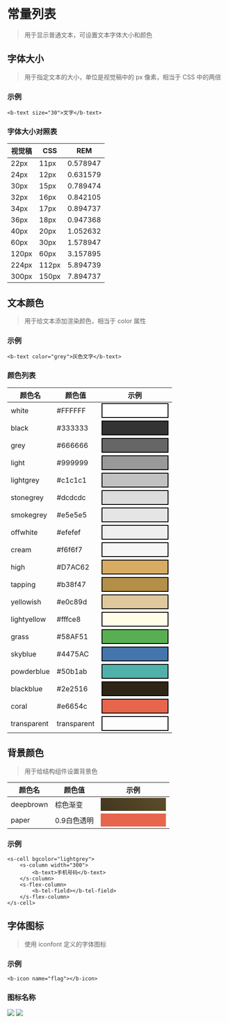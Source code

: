 # 常量列表
> 用于显示普通文本，可设置文本字体大小和颜色

## 字体大小
> 用于指定文本的大小，单位是视觉稿中的 px 像素，相当于 CSS 中的两倍

### 示例

```
<b-text size="30">文字</b-text>
```

### 字体大小对照表

 视觉稿 | CSS | REM 
--- | --- | ---
 22px | 11px | 0.578947 
 24px | 12px | 0.631579
 30px | 15px | 0.789474
 32px | 16px | 0.842105
 34px | 17px | 0.894737 
 36px | 18px | 0.947368
 40px | 20px | 1.052632
 60px | 30px | 1.578947
 120px | 60px | 3.157895
 224px | 112px | 5.894739
 300px | 150px | 7.894737

## 文本颜色
> 用于给文本添加渲染颜色，相当于 color 属性

### 示例

```
<b-text color="grey">灰色文字</b-text>
```

### 颜色列表

 颜色名 | 颜色值 | 示例 
--- | --- | ---
 white			| #FFFFFF | <div style="background: #FFFFFF;border: 2px solid #000;width: 150px;height:30px;">&nbsp;</div>
 black			| #333333 | <div style="background: #333333;border: 2px solid #000;width: 150px;height:30px;">&nbsp;</div>
 grey 			| #666666 | <div style="background: #666666;border: 2px solid #000;width: 150px;height:30px;">&nbsp;</div>
 light			| #999999 | <div style="background: #999999;border: 2px solid #000;width: 150px;height:30px;">&nbsp;</div>
 lightgrey	| #c1c1c1 | <div style="background: #c1c1c1;border: 2px solid #000;width: 150px;height:30px;">&nbsp;</div> 
 stonegrey 	| #dcdcdc | <div style="background: #dcdcdc;border: 2px solid #000;width: 150px;height:30px;">&nbsp;</div>
 smokegrey 	| #e5e5e5 | <div style="background: #e5e5e5;border: 2px solid #000;width: 150px;height:30px;">&nbsp;</div>
 offwhite 	| #efefef | <div style="background: #efefef;border: 2px solid #000;width: 150px;height:30px;">&nbsp;</div>
 cream 		| #f6f6f7 | <div style="background: #f6f6f7;border: 2px solid #000;width: 150px;height:30px;">&nbsp;</div>
 high 			| #D7AC62 | <div style="background: #D7AC62;border: 2px solid #000;width: 150px;height:30px;">&nbsp;</div>
 tapping 		| #b38f47 | <div style="background: #b38f47;border: 2px solid #000;width: 150px;height:30px;">&nbsp;</div>
 yellowish	| #e0c89d | <div style="background: #e0c89d;border: 2px solid #000;width: 150px;height:30px;">&nbsp;</div>
 lightyellow	| #fffce8 | <div style="background: #fffce8;border: 2px solid #000;width: 150px;height:30px;">&nbsp;</div>
 grass 		| #58AF51 | <div style="background: #58AF51;border: 2px solid #000;width: 150px;height:30px;">&nbsp;</div>
 skyblue		| #4475AC | <div style="background: #4475AC;border: 2px solid #000;width: 150px;height:30px;">&nbsp;</div>
 powderblue 	| #50b1ab | <div style="background: #50b1ab;border: 2px solid #000;width: 150px;height:30px;">&nbsp;</div>   
 blackblue 	| #2e2516 | <div style="background: #2e2516;border: 2px solid #000;width: 150px;height:30px;">&nbsp;</div>
 coral 		| #e6654c | <div style="background: #e6654c;border: 2px solid #000;width: 150px;height:30px;">&nbsp;</div>
 transparent	| transparent |<div style="background: transparent;border: 2px solid #000;width: 150px;height:30px;">&nbsp;</div>

## 背景颜色
> 用于给结构组件设置背景色

 颜色名 | 颜色值 | 示例 
--- | --- | ---
deepbrown | 棕色渐变 |<div style="background: -webkit-linear-gradient(-135deg, #5c4e27, #423620 );width: 150px;height:30px;">&nbsp;</div> 
paper | 0.9白色透明 | <div style="background: #e6654c;width: 150px;height:30px;"><div style="rgba(255,255,255,.9);width: 150px;height:20px;"></div></div> 

   

### 示例

```
<s-cell bgcolor="lightgrey">
    <s-column width="300">
        <b-text>手机号码</b-text>
    </s-column>
    <s-flex-column>
        <b-tel-field></b-tel-field>
    </s-flex-column>
</s-cell>
```

## 字体图标
> 使用 iconfont 定义的字体图标

### 示例
```
<b-icon name="flag"></b-icon>
```

### 图标名称

<img src="https://ohc0dpsgs.qnssl.com/lego/images/iconfont_11.jpg"/>
<img src="https://ohc0dpsgs.qnssl.com/lego/images/iconfont_22.jpg"/>


























